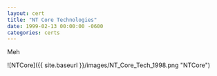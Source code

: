 ```yaml
---
layout: cert
title: "NT Core Technologies"
date: 1999-02-13 00:00:00 -0600
categories: certs
---
```

Meh

![NTCore]({{ site.baseurl }}/images/NT_Core_Tech_1998.png "NTCore")

